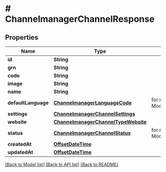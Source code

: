 # # ChannelmanagerChannelResponse


## Properties 


Name | Type | Description | Notes
------------ | ------------- | ------------- | -------------
**id**| **String** |   | [optional]
**grn**| **String** |   | [optional]
**code**| **String** |   | [optional]
**image**| **String** |   | [optional]
**name**| **String** |   | [optional]
**defaultLanguage**| [**ChannelmanagerLanguageCode**](ChannelmanagerLanguageCode.md) |  for more information please, see Model/ChannelmanagerLanguageCode.php  | [optional] [default to ChannelmanagerLanguageCode.UNKNOWN]
**settings**| [**ChannelmanagerChannelSettings**](ChannelmanagerChannelSettings.md) |   | [optional]
**website**| [**ChannelmanagerChannelTypeWebsite**](ChannelmanagerChannelTypeWebsite.md) |   | [optional]
**status**| [**ChannelmanagerChannelStatus**](ChannelmanagerChannelStatus.md) |  for more information please, see Model/ChannelmanagerChannelStatus.php  | [optional] [default to ChannelmanagerChannelStatus.UNKNOWN]
**createdAt**| [**OffsetDateTime**](OffsetDateTime.md) |   | [optional]
**updatedAt**| [**OffsetDateTime**](OffsetDateTime.md) |   | [optional]


[[Back to Model list]](../../README.md#models) [[Back to API list]](../../README.md#endpoints) [[Back to README]](../../README.md)


